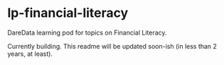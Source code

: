# lp-financial-literacy

DareData learning pod for topics on Financial Literacy. 

Currently building. This readme will be updated soon-ish (in less than 2 years, at least).
